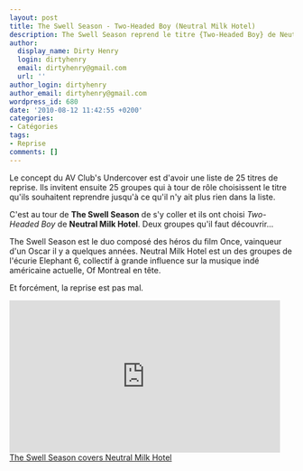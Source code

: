 ```yaml
---
layout: post
title: The Swell Season - Two-Headed Boy (Neutral Milk Hotel)
description: The Swell Season reprend le titre {Two-Headed Boy} de Neutral Milk Hotel
author:
  display_name: Dirty Henry
  login: dirtyhenry
  email: dirtyhenry@gmail.com
  url: ''
author_login: dirtyhenry
author_email: dirtyhenry@gmail.com
wordpress_id: 680
date: '2010-08-12 11:42:55 +0200'
categories:
- Catégories
tags:
- Reprise
comments: []
---
```

Le concept du AV Club's Undercover est d'avoir une liste de 25 titres de reprise. Ils invitent ensuite 25 groupes qui à tour de rôle choisissent le titre qu'ils souhaitent reprendre jusqu'à ce qu'il n'y ait plus rien dans la liste.

C'est au tour de __The Swell Season__ de s'y coller et ils ont choisi *Two-Headed Boy* de __Neutral Milk Hotel__. Deux groupes qu'il faut découvrir...

The Swell Season est le duo composé des héros du film Once, vainqueur d'un Oscar il y a quelques années. Neutral Milk Hotel est un des groupes de l'écurie Elephant 6, collectif à grande influence sur la musique indé américaine actuelle, Of Montreal en tête.

Et forcément, la reprise est pas mal.

<iframe frameborder="no" width="480" height="270" scrolling="no" src="http://www.avclub.com/video_embed/?id=38877"></iframe><br /><a href="http://www.avclub.com/articles/neutral-milk-hotel,38877/" target="_blank" title="The Swell Season covers Neutral Milk Hotel">The Swell Season covers Neutral Milk Hotel</a>
